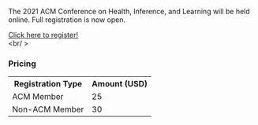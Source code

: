 The 2021 ACM Conference on Health, Inference, and Learning will be held online. Full registration is now open.


<a href="https://cvent.me/bOa0o" class="btn-lg btn-primary" target="_blank" rel="noopener" role="button">Click here to register!</a>
<br /><br/ >

### Pricing ###


<table class="table table-striped table-responsive-lg">
    <tbody>
        <tr>
            <th>Registration Type</th>
            <th>Amount (USD)</th>
        </tr>
        <tr>
            <td>ACM Member</td>
            <td>25</td>
        </tr>
        <tr>
            <td>Non-ACM Member</td>
            <td>30</td>
        </tr>
    </tbody>
</table>
